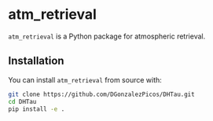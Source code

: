# atm_retrieval

`atm_retrieval` is a Python package for atmospheric retrieval.

## Installation

You can install `atm_retrieval` from source with:

```bash
git clone https://github.com/DGonzalezPicos/DHTau.git
cd DHTau
pip install -e .